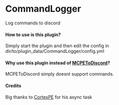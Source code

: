 # CommandLogger
 Log commands to discord

#### How to use is this plugin?
Simply start the plugin and then edit the config in dir/to/plugin_data/CommandLogger/config.yml

#### Why use this plugin instead of [MCPEToDiscord](https://github.com/JaxkDev/MCPEToDiscord)?
MCPEToDiscord simply doesnt support commands.

#### Credits
Big thanks to [CortexPE](https://github.com/CortexPE/DiscordWebhookAPI/blob/master/src/CortexPE/DiscordWebhookAPI/task/DiscordWebhookSendTask.php) for his async task